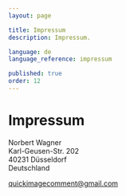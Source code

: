 ```yaml
---
layout: page

title: Impressum
description: Impressum.

language: de
language_reference: impressum

published: true
order: 12
---
```


# Impressum

Norbert Wagner<br/>
Karl-Geusen-Str. 202<br/>
40231 Düsseldorf<br/>
Deutschland

<p><a href="mailto:quickimagecomment@gmail.com">quickimagecomment@gmail.com</a></p>